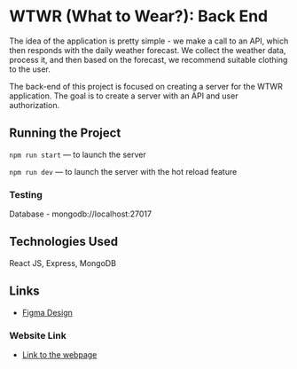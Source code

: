 # WTWR (What to Wear?): Back End

The idea of the application is pretty simple - we make a call to an API, which then responds with the daily weather forecast. We collect the weather data, process it, and then based on the forecast, we recommend suitable clothing to the user.

The back-end of this project is focused on creating a server for the WTWR application. The goal is to create a server with an API and user authorization.

## Running the Project

`npm run start` — to launch the server

`npm run dev` — to launch the server with the hot reload feature

### Testing

Database - mongodb://localhost:27017

## Technologies Used

React JS, Express, MongoDB

## Links

- [Figma Design](https://www.figma.com/file/DTojSwldenF9UPKQZd6RRb/Sprint-10%3A-WTWR)

### Website Link

- [Link to the webpage](https://wtwrdivya.crabdance.com/#/)
